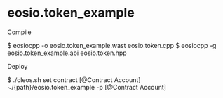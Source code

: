 # eosio.token_example

Compile

 $ eosiocpp -o eosio.token_example.wast eosio.token.cpp
 $ eosiocpp -g eosio.token_example.abi eosio.token.hpp

Deploy
  
  $ ./cleos.sh set contract [@Contract Account] ~/{path}/eosio.token_example -p [@Contract Account]
